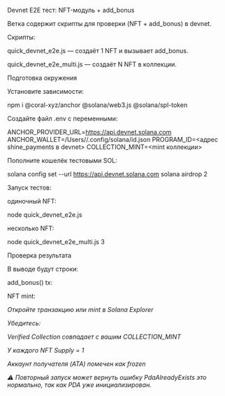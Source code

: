 Devnet E2E тест: NFT-модуль + add_bonus

Ветка содержит скрипты для проверки (NFT + add_bonus) в devnet.

Скрипты:

quick_devnet_e2e.js — создаёт 1 NFT и вызывает add_bonus.

quick_devnet_e2e_multi.js — создаёт N NFT в коллекции.



Подготовка окружения

Установите зависимости:

npm i @coral-xyz/anchor @solana/web3.js @solana/spl-token


Создайте файл .env с переменными:

ANCHOR_PROVIDER_URL=https://api.devnet.solana.com
ANCHOR_WALLET=/Users/<user>/.config/solana/id.json
PROGRAM_ID=<адрес shine_payments в devnet>
COLLECTION_MINT=<mint коллекции>


Пополните кошелёк тестовыми SOL:

solana config set --url https://api.devnet.solana.com
solana airdrop 2

Запуск тестов:

одиночный NFT:

node quick_devnet_e2e.js


несколько NFT:

node quick_devnet_e2e_multi.js 3



Проверка результата

В выводе будут строки:

add_bonus() tx: <signature>

NFT mint: <address>



Откройте транзакцию или mint в Solana Explorer


Убедитесь:

Verified Collection совпадает с вашим COLLECTION_MINT

У каждого NFT Supply = 1

Аккаунт получателя (ATA) помечен как frozen




⚠️ Повторный запуск может вернуть ошибку PdaAlreadyExists это нормально, так как PDA уже инициализирован.
